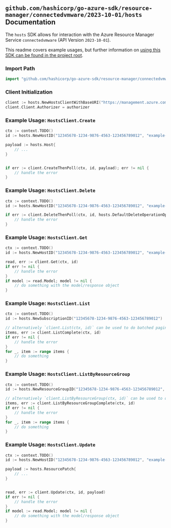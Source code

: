 
## `github.com/hashicorp/go-azure-sdk/resource-manager/connectedvmware/2023-10-01/hosts` Documentation

The `hosts` SDK allows for interaction with the Azure Resource Manager Service `connectedvmware` (API Version `2023-10-01`).

This readme covers example usages, but further information on [using this SDK can be found in the project root](https://github.com/hashicorp/go-azure-sdk/tree/main/docs).

### Import Path

```go
import "github.com/hashicorp/go-azure-sdk/resource-manager/connectedvmware/2023-10-01/hosts"
```


### Client Initialization

```go
client := hosts.NewHostsClientWithBaseURI("https://management.azure.com")
client.Client.Authorizer = authorizer
```


### Example Usage: `HostsClient.Create`

```go
ctx := context.TODO()
id := hosts.NewHostID("12345678-1234-9876-4563-123456789012", "example-resource-group", "hostValue")

payload := hosts.Host{
	// ...
}


if err := client.CreateThenPoll(ctx, id, payload); err != nil {
	// handle the error
}
```


### Example Usage: `HostsClient.Delete`

```go
ctx := context.TODO()
id := hosts.NewHostID("12345678-1234-9876-4563-123456789012", "example-resource-group", "hostValue")

if err := client.DeleteThenPoll(ctx, id, hosts.DefaultDeleteOperationOptions()); err != nil {
	// handle the error
}
```


### Example Usage: `HostsClient.Get`

```go
ctx := context.TODO()
id := hosts.NewHostID("12345678-1234-9876-4563-123456789012", "example-resource-group", "hostValue")

read, err := client.Get(ctx, id)
if err != nil {
	// handle the error
}
if model := read.Model; model != nil {
	// do something with the model/response object
}
```


### Example Usage: `HostsClient.List`

```go
ctx := context.TODO()
id := hosts.NewSubscriptionID("12345678-1234-9876-4563-123456789012")

// alternatively `client.List(ctx, id)` can be used to do batched pagination
items, err := client.ListComplete(ctx, id)
if err != nil {
	// handle the error
}
for _, item := range items {
	// do something
}
```


### Example Usage: `HostsClient.ListByResourceGroup`

```go
ctx := context.TODO()
id := hosts.NewResourceGroupID("12345678-1234-9876-4563-123456789012", "example-resource-group")

// alternatively `client.ListByResourceGroup(ctx, id)` can be used to do batched pagination
items, err := client.ListByResourceGroupComplete(ctx, id)
if err != nil {
	// handle the error
}
for _, item := range items {
	// do something
}
```


### Example Usage: `HostsClient.Update`

```go
ctx := context.TODO()
id := hosts.NewHostID("12345678-1234-9876-4563-123456789012", "example-resource-group", "hostValue")

payload := hosts.ResourcePatch{
	// ...
}


read, err := client.Update(ctx, id, payload)
if err != nil {
	// handle the error
}
if model := read.Model; model != nil {
	// do something with the model/response object
}
```
